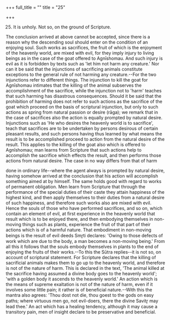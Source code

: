 +++
full_title = ""
title = "25"

+++


25. It is unholy. Not so, on the ground of Scripture.

The conclusion arrived at above cannot be accepted, since there is a reason why the descending soul should enter on the condition of an enjoying soul. Such works as sacrifices, the fruit of which is the enjoyment of the heavenly world, are mixed with evil, for they imply injury to living beings as in the case of the goat offered to Agnīshomau. And such injury is evil as it is forbidden by texts such as 'let him not harm any creature.' Nor can it be said that the injunctions of sacrificing animals constitute exceptions to the general rule of not harming any creature.--For the two injunctions refer to different things. The injunction to kill the goat for Agnīshomau intimates that the killing of the animal subserves the accomplishment of the sacrifice, while the injunction not to 'harm' teaches that such harming has disastrous consequences. Should it be said that the prohibition of harming does not refer to such actions as the sacrifice of the goat which proceed on the basis of scriptural injunction, but only to such actions as spring from natural passion or desire (rāga); we remark that in the case of sacrifices also the action is equally prompted by natural desire. Injunctions such as 'He who desires the heavenly world is to sacrifice', teach that sacrifices are to be undertaken by persons desirous of certain pleasant results, and such persons having thus learned by what means the result is to be accomplished proceed to action from the natural desire of the result. This applies to the killing of the goat also which is offered to Agnīshomau; man learns from Scripture that such actions help to accomplish the sacrifice which effects the result, and then performs those actions from natural desire. The case in no way differs from that of harm

done in ordinary life--where the agent always is prompted by natural desire, having somehow arrived at the conclusion that his action will accomplish something aimed at by himself. The same holds good with regard to works of permanent obligation. Men learn from Scripture that through the performance of the special duties of their caste they attain happiness of the highest kind, and then apply themselves to their duties from a natural desire of such happiness, and therefore such works also are mixed with evil. Hence the souls of those who have performed sacrifices, and so on, which contain an element of evil, at first experience in the heavenly world that result which is to be enjoyed there, and then embodying themselves in non-moving things such as plants, experience the fruit of that part of their actions which is of a harmful nature. That embodiment in non-moving beings is the result of evil deeds Smr̥ti declares: 'Owing to those defects of work which are due to the body, a man becomes a non-moving being.' From all this it follows that the souls embody themselves in plants to the end of enjoying the fruits of their works.--To this the Sūtra replies--it is not so, on account of scriptural statement. For Scripture declares that the killing of sacrificial animals makes them to go up to the heavenly world, and therefore is not of the nature of harm. This is declared in the text, 'The animal killed at the sacrifice having assumed a divine body goes to the heavenly world'; 'with a golden body it ascends to the heavenly world.' An action which is the means of supreme exaltation is not of the nature of harm, even if it involves some little pain; it rather is of beneficial nature.--With this the mantra also agrees: 'Thou dost not die, thou goest to the gods on easy paths; where virtuous men go, not evil-doers, there the divine Savitr̥ may lead thee.' An act which has a healing tendency, although it may cause a transitory pain, men of insight declare to be preservative and beneficial.

